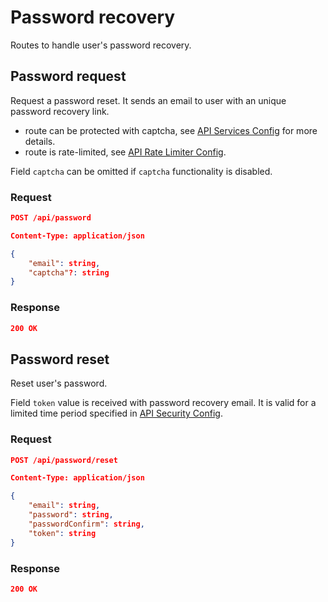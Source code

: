 # Password recovery

Routes to handle user's password recovery.

## Password request

Request a password reset. It sends an email to user with an unique password recovery link.

- route can be protected with captcha, see [API Services Config](/config/api/services#captcha) for more details.
- route is rate-limited, see [API Rate Limiter Config](/config/api/rate-limiter#password).

Field `captcha` can be omitted if `captcha` functionality is disabled.

### Request

```json
POST /api/password

Content-Type: application/json

{
    "email": string,
    "captcha"?: string
}
```

### Response

```json
200 OK
```

## Password reset

Reset user's password.

Field `token` value is received with password recovery email. It is valid for a limited time period specified in [API Security Config](/config/api/security#passwords).

### Request

```json
POST /api/password/reset

Content-Type: application/json

{
    "email": string,
    "password": string,
    "passwordConfirm": string,
    "token": string
}
```

### Response

```json
200 OK
```
